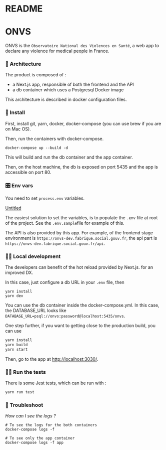 # README

# ONVS

ONVS is the `Observatoire National des Violences en Santé`, a web app to declare any violence for medical people in France.

### 🧡 Architecture

The product is composed of :

- a Next.js app, responsible of both the frontend and the API
- a db container which uses a Postgresql Docker image

This architecture is described in docker configuration files.

### 👔 Install

First, install git, yarn, docker, docker-compose (you can use brew if you are on Mac OS).

Then, run the containers with docker-compose.

```
docker-compose up --build -d
```

This will build and run the db container and the app container.

Then, on the host machine, the db is exposed on port 5435 and the app is accessible on port 80.

### 🎛️ Env vars

You need to set `process.env` variables.

[Untitled](https://www.notion.so/a05e88b680f24095aa6b4336d32a06ab)

The easiest solution to set the variables, is to populate the `.env` file at root of the project. See the `.env.sample`file for example of this.

The API is also provided by this app. For example, of the frontend stage environment is `https://onvs-dev.fabrique.social.gouv.fr`, the api part is `https://onvs-dev.fabrique.social.gouv.fr/api`.

### 👩‍🍳 Local development

The developers can benefit of the hot reload provided by Next.js. for an improved DX.

In this case, just configure a db URL in your `.env` file, then

```
yarn install
yarn dev
```

You can use the db container inside the docker-compose.yml. In this case, the DATABASE_URL looks like `DATABASE_URL=psql://onvs:password@localhost:5435/onvs`.

One step further, if you want to getting close to the production build, you can use

```jsx
yarn install
yarn build
yarn start
```

Then, go to the app at [http://localhost:3030/](http://localhost:3030/).

### 🏋️‍♂️ Run the tests

There is some Jest tests, which can be run with :

```jsx
yarn run test
```

### 🧯 Troubleshoot

_How can I see the logs ?_

```
# To see the logs for the both containers
docker-compose logs -f

# To see only the app container
docker-compose logs -f app
```
